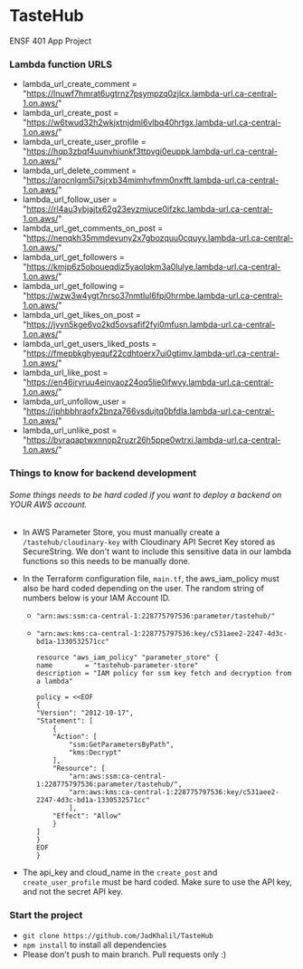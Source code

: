 # TasteHub
ENSF 401 App Project

### Lambda function URLS
- lambda_url_create_comment = "https://lnuwf7hmrat6ugtrnz7psympzq0zjlcx.lambda-url.ca-central-1.on.aws/"
- lambda_url_create_post = "https://w6twud32h2wkjxtnjdml6vlbq40hrtgx.lambda-url.ca-central-1.on.aws/"
- lambda_url_create_user_profile = "https://hqp3zbqf4uunvhiunkf3ttpvgi0euppk.lambda-url.ca-central-1.on.aws/"
- lambda_url_delete_comment = "https://arocnlgm5i7sjrxb34mimhvfmm0nxfft.lambda-url.ca-central-1.on.aws/"
- lambda_url_follow_user = "https://rl4au3ybjajtx62g23eyzmiuce0ifzkc.lambda-url.ca-central-1.on.aws/"
- lambda_url_get_comments_on_post = "https://nenqkh35mmdevuny2x7gbozquu0cquyy.lambda-url.ca-central-1.on.aws/"
- lambda_url_get_followers = "https://kmjp6z5oboueqdiz5yaolqkm3a0lulye.lambda-url.ca-central-1.on.aws/"
- lambda_url_get_following = "https://wzw3w4ygt7nrso37nmtlul6fpi0hrmbe.lambda-url.ca-central-1.on.aws/"
- lambda_url_get_likes_on_post = "https://jvvn5kge6vo2kd5ovsafif2fyi0mfusn.lambda-url.ca-central-1.on.aws/"
- lambda_url_get_users_liked_posts = "https://fmepbkghyequf22cdhtoerx7ui0gtimv.lambda-url.ca-central-1.on.aws/"
- lambda_url_like_post = "https://en46iryruu4einvaoz24oq5lie0ifwvy.lambda-url.ca-central-1.on.aws/"
- lambda_url_unfollow_user = "https://jphbbhraofx2bnza766vsdujtq0bfdla.lambda-url.ca-central-1.on.aws/"
- lambda_url_unlike_post = "https://bvraqaptwxnnop2ruzr26h5ppe0wtrxi.lambda-url.ca-central-1.on.aws/"

### Things to know for backend development
###### Some things needs to be hard coded if you want to deploy a backend on YOUR AWS account.

- In AWS Parameter Store, you must manually create a `/tastehub/cloudinary-key` with Cloudinary API Secret Key stored as SecureString. We don't want to include this sensitive data in our lambda functions so this needs to be manually done.
- In the Terraform configuration file, `main.tf`, the aws_iam_policy must also be hard coded depending on the user. The random string of numbers below is your IAM Account ID.

    - `"arn:aws:ssm:ca-central-1:228775797536:parameter/tastehub/"`

    - `"arn:aws:kms:ca-central-1:228775797536:key/c531aee2-2247-4d3c-bd1a-1330532571cc"`

        ```
        resource "aws_iam_policy" "parameter_store" {
        name        = "tastehub-parameter-store"
        description = "IAM policy for ssm key fetch and decryption from a lambda"

        policy = <<EOF
        {
        "Version": "2012-10-17",
        "Statement": [
            {
            "Action": [
                "ssm:GetParametersByPath",
                "kms:Decrypt"
            ],
            "Resource": [
                "arn:aws:ssm:ca-central-1:228775797536:parameter/tastehub/",
                "arn:aws:kms:ca-central-1:228775797536:key/c531aee2-2247-4d3c-bd1a-1330532571cc"
                ],
            "Effect": "Allow"
            }
        ]
        }
        EOF
        }
        ```
- The api_key and cloud_name in the `create_post` and `create_user_profile` must be hard coded. Make sure to use the API key, and not the secret API key. 


### Start the project
- `git clone https://github.com/JadKhalil/TasteHub`
- `npm install` to install all dependencies
- Please don't push to main branch. Pull requests only :)